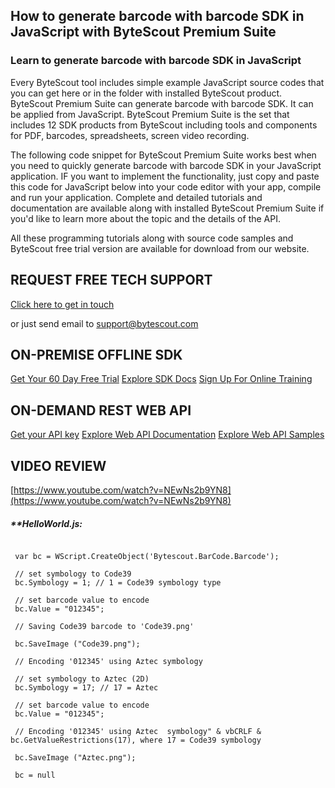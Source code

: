 ## How to generate barcode with barcode SDK in JavaScript with ByteScout Premium Suite

### Learn to generate barcode with barcode SDK in JavaScript

Every ByteScout tool includes simple example JavaScript source codes that you can get here or in the folder with installed ByteScout product. ByteScout Premium Suite can generate barcode with barcode SDK. It can be applied from JavaScript. ByteScout Premium Suite is the set that includes 12 SDK products from ByteScout including tools and components for PDF, barcodes, spreadsheets, screen video recording.

The following code snippet for ByteScout Premium Suite works best when you need to quickly generate barcode with barcode SDK in your JavaScript application. IF you want to implement the functionality, just copy and paste this code for JavaScript below into your code editor with your app, compile and run your application. Complete and detailed tutorials and documentation are available along with installed ByteScout Premium Suite if you'd like to learn more about the topic and the details of the API.

All these programming tutorials along with source code samples and ByteScout free trial version are available for download from our website.

## REQUEST FREE TECH SUPPORT

[Click here to get in touch](https://bytescout.zendesk.com/hc/en-us/requests/new?subject=ByteScout%20Premium%20Suite%20Question)

or just send email to [support@bytescout.com](mailto:support@bytescout.com?subject=ByteScout%20Premium%20Suite%20Question) 

## ON-PREMISE OFFLINE SDK 

[Get Your 60 Day Free Trial](https://bytescout.com/download/web-installer?utm_source=github-readme)
[Explore SDK Docs](https://bytescout.com/documentation/index.html?utm_source=github-readme)
[Sign Up For Online Training](https://academy.bytescout.com/)


## ON-DEMAND REST WEB API

[Get your API key](https://pdf.co/documentation/api?utm_source=github-readme)
[Explore Web API Documentation](https://pdf.co/documentation/api?utm_source=github-readme)
[Explore Web API Samples](https://github.com/bytescout/ByteScout-SDK-SourceCode/tree/master/PDF.co%20Web%20API)

## VIDEO REVIEW

[https://www.youtube.com/watch?v=NEwNs2b9YN8](https://www.youtube.com/watch?v=NEwNs2b9YN8)




<!-- code block begin -->

##### ****HelloWorld.js:**
    
```

 var bc = WScript.CreateObject('Bytescout.BarCode.Barcode');

 // set symbology to Code39
 bc.Symbology = 1; // 1 = Code39 symbology type

 // set barcode value to encode
 bc.Value = "012345";

 // Saving Code39 barcode to 'Code39.png'

 bc.SaveImage ("Code39.png");

 // Encoding '012345' using Aztec symbology

 // set symbology to Aztec (2D)
 bc.Symbology = 17; // 17 = Aztec

 // set barcode value to encode
 bc.Value = "012345";

 // Encoding '012345' using Aztec  symbology" & vbCRLF & bc.GetValueRestrictions(17), where 17 = Code39 symbology

 bc.SaveImage ("Aztec.png");

 bc = null

```

<!-- code block end -->
